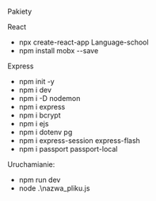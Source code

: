 Pakiety

React
- npx create-react-app Language-school
- npm install mobx --save

Express
- npm init -y  
- npm i dev
- npm i -D nodemon 
- npm i express 
- npm i bcrypt
- npm i ejs
- npm i dotenv pg 
- npm i express-session express-flash
- npm i passport passport-local

Uruchamianie:

- npm run dev   
- node .\nazwa_pliku.js 
